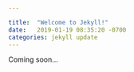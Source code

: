 ```yaml
---

title:  "Welcome to Jekyll!"
date:   2019-01-19 08:35:20 -0700
categories: jekyll update
---
```


Coming soon...